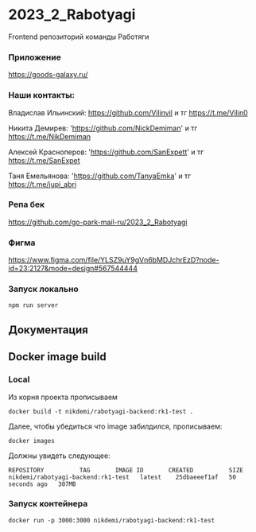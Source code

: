 # 2023_2_Rabotyagi
Frontend репозиторий команды Работяги  
### Приложение
https://goods-galaxy.ru/
### Наши контакты:

Владислав Ильинский: https://github.com/Vilinvil и тг https://t.me/Vilin0

Никита Демирев: 'https://github.com/NickDemiman' и тг https://t.me/NikDemiman

Алексей Красноперов: 'https://github.com/SanExpett' и тг https://t.me/SanExpet

Таня Емельянова: 'https://github.com/TanyaEmka' и тг https://t.me/jupi_abri

### Репа бек
https://github.com/go-park-mail-ru/2023_2_Rabotyagi

### Фигма
https://www.figma.com/file/YLSZ9uY9gVn6bMDJchrEzD?node-id=23:2127&mode=design#567544444

### Запуск локально

`npm run server`

## Документация


## Docker image build

### Local

Из корня проекта прописываем
```shell
docker build -t nikdemi/rabotyagi-backend:rk1-test .
```

Далее, чтобы убедиться что image забилдился, прописываем:
```shell
docker images
```

Должны увидеть следующее:
```shell
REPOSITORY          TAG       IMAGE ID       CREATED          SIZE
nikdemi/rabotyagi-backend:rk1-test   latest    25dbaeeef1af   50 seconds ago   307MB
```

### Запуск контейнера

`docker run -p 3000:3000 nikdemi/rabotyagi-backend:rk1-test`

